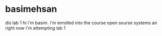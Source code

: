 # basimehsan
dis lab 1
hi i'm basim. i'm enrolled into the course open sourse systems an right now i'm attempting lab 1
